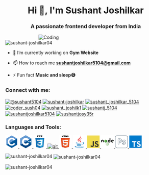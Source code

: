 <h1 align="center">Hi 👋, I'm Sushant Joshilkar</h1>
<h3 align="center">A passionate frontend developer from India</h3>
<img align="right" alt="Coding" width="400" src="https://miro.medium.com/v2/resize:fit:996/1*xNQKHj5vR7w9AcY_bDKYYw.gif">

<p align="left"> <img src="https://komarev.com/ghpvc/?username=sushant-joshilkar04&label=Profile%20views&color=0e75b6&style=flat" alt="sushant-joshilkar04" /> </p>

- 🔭 I’m currently working on **Gym Website**

- 📫 How to reach me **sushantjoshilkar5104@gmail.com**

- ⚡ Fun fact **Music and sleep😅**

<h3 align="left">Connect with me:</h3>
<p align="left">
<a href="https://twitter.com/@sushant5104" target="blank"><img align="center" src="https://raw.githubusercontent.com/rahuldkjain/github-profile-readme-generator/master/src/images/icons/Social/twitter.svg" alt="@sushant5104" height="30" width="40" /></a>
<a href="https://linkedin.com/in/sushant-joshilkar" target="blank"><img align="center" src="https://raw.githubusercontent.com/rahuldkjain/github-profile-readme-generator/master/src/images/icons/Social/linked-in-alt.svg" alt="sushant-joshilkar" height="30" width="40" /></a>
<a href="https://instagram.com/sushant_joshilkar_5104" target="blank"><img align="center" src="https://raw.githubusercontent.com/rahuldkjain/github-profile-readme-generator/master/src/images/icons/Social/instagram.svg" alt="sushant_joshilkar_5104" height="30" width="40" /></a>
<a href="https://www.codechef.com/users/sushant_j04" target="blank"><img align="center" src="https://cdn.jsdelivr.net/npm/simple-icons@3.1.0/icons/codechef.svg" alt="coder_sush04" height="30" width="40" /></a>
<a href="https://www.hackerrank.com/sushant_joshilk1" target="blank"><img align="center" src="https://raw.githubusercontent.com/rahuldkjain/github-profile-readme-generator/master/src/images/icons/Social/hackerrank.svg" alt="sushant_joshilk1" height="30" width="40" /></a>
<a href="https://codeforces.com/profile/sushantj_5104" target="blank"><img align="center" src="https://raw.githubusercontent.com/rahuldkjain/github-profile-readme-generator/master/src/images/icons/Social/codeforces.svg" alt="sushantj_5104" height="30" width="40" /></a>
<a href="https://leetcode.com/Sushant-Joshilkar04/" target="blank"><img align="center" src="https://raw.githubusercontent.com/rahuldkjain/github-profile-readme-generator/master/src/images/icons/Social/leet-code.svg" alt="sushantjoshilkar5104" height="30" width="40" /></a>
<a href="https://www.geeksforgeeks.org/user/sushantjoshilkar04/" target="blank"><img align="center" src="https://raw.githubusercontent.com/rahuldkjain/github-profile-readme-generator/master/src/images/icons/Social/geeks-for-geeks.svg" alt="sushantjosy35r" height="30" width="40" /></a>
</p>

<h3 align="left">Languages and Tools:</h3>
<p align="left"> <a href="https://www.cprogramming.com/" target="_blank" rel="noreferrer"> <img src="https://raw.githubusercontent.com/devicons/devicon/master/icons/c/c-original.svg" alt="c" width="40" height="40"/> </a> <a href="https://www.w3schools.com/cpp/" target="_blank" rel="noreferrer"> <img src="https://raw.githubusercontent.com/devicons/devicon/master/icons/cplusplus/cplusplus-original.svg" alt="cplusplus" width="40" height="40"/> </a> <a href="https://www.w3schools.com/css/" target="_blank" rel="noreferrer"> <img src="https://raw.githubusercontent.com/devicons/devicon/master/icons/css3/css3-original-wordmark.svg" alt="css3" width="40" height="40"/> </a> <a href="https://git-scm.com/" target="_blank" rel="noreferrer"> <img src="https://www.vectorlogo.zone/logos/git-scm/git-scm-icon.svg" alt="git" width="40" height="40"/> </a> <a href="https://www.w3.org/html/" target="_blank" rel="noreferrer"> <img src="https://raw.githubusercontent.com/devicons/devicon/master/icons/html5/html5-original-wordmark.svg" alt="html5" width="40" height="40"/> </a> <a href="https://www.java.com" target="_blank" rel="noreferrer"> <img src="https://raw.githubusercontent.com/devicons/devicon/master/icons/java/java-original.svg" alt="java" width="40" height="40"/> </a> <a href="https://developer.mozilla.org/en-US/docs/Web/JavaScript" target="_blank" rel="noreferrer"> <img src="https://raw.githubusercontent.com/devicons/devicon/master/icons/javascript/javascript-original.svg" alt="javascript" width="40" height="40"/> </a> <a href="https://nodejs.org" target="_blank" rel="noreferrer"> <img src="https://raw.githubusercontent.com/devicons/devicon/master/icons/nodejs/nodejs-original-wordmark.svg" alt="nodejs" width="40" height="40"/> </a> <a href="https://www.photoshop.com/en" target="_blank" rel="noreferrer"> <img src="https://raw.githubusercontent.com/devicons/devicon/master/icons/photoshop/photoshop-line.svg" alt="photoshop" width="40" height="40"/> </a> <a href="https://www.typescriptlang.org/" target="_blank" rel="noreferrer"> <img src="https://raw.githubusercontent.com/devicons/devicon/master/icons/typescript/typescript-original.svg" alt="typescript" width="40" height="40"/> </a> </p>

<p><img align="left" src="https://github-readme-stats.vercel.app/api/top-langs?username=sushant-joshilkar04&show_icons=true&locale=en&layout=compact" alt="sushant-joshilkar04" /></p>

<p>&nbsp;<img align="center" src="https://github-readme-stats.vercel.app/api?username=sushant-joshilkar04&show_icons=true&locale=en" alt="sushant-joshilkar04" /></p>

<p><img align="center" src="https://github-readme-streak-stats.herokuapp.com/?user=sushant-joshilkar04&" alt="sushant-joshilkar04" /></p>
